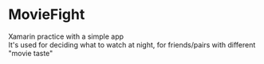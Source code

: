 # MovieFight
Xamarin practice with a simple app  
It's used for deciding what to watch at night, for friends/pairs with different "movie taste"
